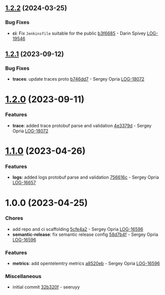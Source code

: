 ## [1.2.2](https://github.com/mezmo/opentelemetry-rs/compare/v1.2.1...v1.2.2) (2024-03-25)


### Bug Fixes

* **ci**: Fix `Jenkinsfile` suitable for the public [b3f6685](https://github.com/mezmo/opentelemetry-rs/commit/b3f6685204b727df89c112010c0817b8aece980f) - Darin Spivey [LOG-19546](https://logdna.atlassian.net/browse/LOG-19546)

## [1.2.1](https://github.com/answerbook/opentelemetry-rs/compare/v1.2.0...v1.2.1) (2023-09-12)


### Bug Fixes

* **traces**: update traces proto [b746dd7](https://github.com/answerbook/opentelemetry-rs/commit/b746dd73f8fa9c0b4d0f01d85c6b79b860bb5684) - Sergey Opria [LOG-18072](https://logdna.atlassian.net/browse/LOG-18072)

# [1.2.0](https://github.com/answerbook/opentelemetry-rs/compare/v1.1.0...v1.2.0) (2023-09-11)


### Features

* **trace**: added trace protobuf parse and validation [4e3379d](https://github.com/answerbook/opentelemetry-rs/commit/4e3379d5359ff237c06d343d28f5b8a7245b3260) - Sergey Opria [LOG-18072](https://logdna.atlassian.net/browse/LOG-18072)

# [1.1.0](https://github.com/answerbook/opentelemetry-rs/compare/v1.0.0...v1.1.0) (2023-04-26)


### Features

* **logs**: added logs protobuf parse and validation [756616c](https://github.com/answerbook/opentelemetry-rs/commit/756616cfb3a93c6228fad5291c36a10957bbfff7) - Sergey Opria [LOG-16657](https://logdna.atlassian.net/browse/LOG-16657)

# 1.0.0 (2023-04-25)


### Chores

* add repo and ci scaffolding [5cfe4a2](https://github.com/answerbook/opentelemetry-rs/commit/5cfe4a2d80bdef18220b6d048aa7a3c648030d62) - Sergey Opria [LOG-16596](https://logdna.atlassian.net/browse/LOG-16596)
* **semantic-release**: fix semantic release config [58d7b4f](https://github.com/answerbook/opentelemetry-rs/commit/58d7b4fbf47c61e54c24c144b8f546b93238cab2) - Sergey Opria [LOG-16596](https://logdna.atlassian.net/browse/LOG-16596)


### Features

* **metrics**: add opentelemtry metrics [a8520eb](https://github.com/answerbook/opentelemetry-rs/commit/a8520eb0f685affaf9acdfa13de2936bc8670fc0) - Sergey Opria [LOG-16596](https://logdna.atlassian.net/browse/LOG-16596)


### Miscellaneous

* initial commit [32b320f](https://github.com/answerbook/opentelemetry-rs/commit/32b320ff7efcfc6f1c9459c3648c1f37f236424e) - seeruyy
